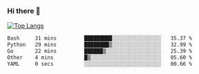 ### Hi there 👋

<!--
**3Xpl0it3r/3Xpl0it3r** is a ✨ _special_ ✨ repository because its `README.md` (this file) appears on your GitHub profile.

Here are some ideas to get you started:

- 🔭 I’m currently working on ...
- 🌱 I’m currently learning ...
- 👯 I’m looking to collaborate on ...
- 🤔 I’m looking for help with ...
- 💬 Ask me about ...
- 📫 How to reach me: ...
- 😄 Pronouns: ...
- ⚡ Fun fact: ...
-->


[![Top Langs](https://github-readme-stats.vercel.app/api/top-langs/?username=3Xpl0it3r&layout=compact)](https://github.com/3Xpl0it3r/3Xpl0it3r)

<!--START_SECTION:waka-->

```txt
Bash     31 mins         █████████░░░░░░░░░░░░░░░░   35.37 %
Python   29 mins         ████████▒░░░░░░░░░░░░░░░░   32.99 %
Go       22 mins         ██████▒░░░░░░░░░░░░░░░░░░   25.39 %
Other    4 mins          █▒░░░░░░░░░░░░░░░░░░░░░░░   05.60 %
YAML     0 secs          ░░░░░░░░░░░░░░░░░░░░░░░░░   00.66 %
```

<!--END_SECTION:waka-->
